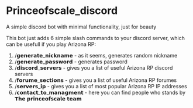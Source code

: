 # Princeofscale_discord
A simple discord bot with minimal functionality, just for beauty

This bot just adds 6 simple slash commands to your discord server, which can be usefull if you play Arizona RP:

1. /𝗴𝗲𝗻𝗲𝗿𝗮𝘁𝗲_𝗻𝗶𝗰𝗸𝗻𝗮𝗺𝗲 - as it seems, generates random nickname
2. /𝗴𝗲𝗻𝗲𝗿𝗮𝘁𝗲_𝗽𝗮𝘀𝘀𝘄𝗼𝗿𝗱 - generates password
3. /𝗱𝗶𝘀𝗰𝗼𝗿𝗱_𝘀𝗲𝗿𝘃𝗲𝗿𝘀 - gives you a list of useful Arizona RP discord servers
4. /𝗳𝗼𝗿𝘂𝗺𝗲_𝘀𝗲𝗰𝘁𝗶𝗼𝗻𝘀 - gives you a list of useful Arizona RP forumes
5. /𝘀𝗲𝗿𝘃𝗲𝗿𝘀_𝗶𝗽 - gives you a list of most popular Arizona RP IP addresses
6. /𝗰𝗼𝗻𝘁𝗮𝗰𝘁_𝘁𝗼_𝗺𝗮𝗻𝗮𝗴𝗺𝗲𝗻𝘁 - here you can find people who stands by 𝗧𝗵𝗲 𝗽𝗿𝗶𝗻𝗰𝗲𝗼𝗳𝘀𝗰𝗮𝗹𝗲 𝘁𝗲𝗮𝗺

